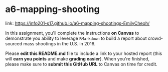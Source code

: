 # a6-mapping-shooting

link: https://info201-s17.github.io/a6-mapping-shootings-EmilyCheoh/

In this assignment, you'll complete the instructions **on Canvas** to demonstrate you ability to leverage `RMarkdown` to build a report about crowd-sourced mass shootings in the U.S. in 2016.  

Please **edit this README.md** file to include a link to your hosted report (this will **earn you points** and make **grading easier**). When you're finished, please make sure to **submit this GitHub URL** to Canvas on time for credit.
